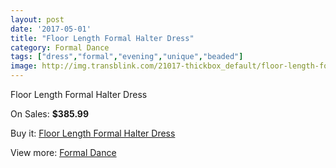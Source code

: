```yaml
---
layout: post
date: '2017-05-01'
title: "Floor Length Formal Halter Dress"
category: Formal Dance
tags: ["dress","formal","evening","unique","beaded"]
image: http://img.transblink.com/21017-thickbox_default/floor-length-formal-halter-dress.jpg
---
```

Floor Length Formal Halter Dress

On Sales: **$385.99**
<a href="https://www.transblink.com/en/formal-dance/6661-floor-length-formal-halter-dress.html"><amp-img layout="responsive" width="600" height="600" src="//img.transblink.com/21017-thickbox_default/floor-length-formal-halter-dress.jpg" alt="Floor Length Formal Halter Dress 0" /></a>
<a href="https://www.transblink.com/en/formal-dance/6661-floor-length-formal-halter-dress.html"><amp-img layout="responsive" width="600" height="600" src="//img.transblink.com/21018-thickbox_default/floor-length-formal-halter-dress.jpg" alt="Floor Length Formal Halter Dress 1" /></a>

Buy it: [Floor Length Formal Halter Dress](https://www.transblink.com/en/formal-dance/6661-floor-length-formal-halter-dress.html "Floor Length Formal Halter Dress")

View more: [Formal Dance](https://www.transblink.com/en/6-formal-dance "Formal Dance")